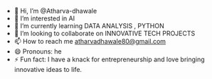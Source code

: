 - 👋 Hi, I’m @Atharva-dhawale
- 👀 I’m interested in AI 
- 🌱 I’m currently learning DATA ANALYSIS , PYTHON
- 💞️ I’m looking to collaborate on INNOVATIVE TECH PROJECTS
- 📫 How to reach me atharvadhawale80@gmail.com
- 😄 Pronouns: he
- ⚡ Fun fact: I have a knack for entrepreneurship and love bringing innovative ideas to life.

<!---
Atharva-dhawale/Atharva-dhawale is a ✨ special ✨ repository because its `README.md` (this file) appears on your GitHub profile.
You can click the Preview link to take a look at your changes.
--->
